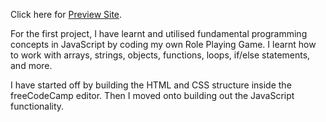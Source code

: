 Click here for [Preview Site](https://sawruh.github.io/dragonGame/).

For the first project, I have learnt and utilised fundamental programming concepts in JavaScript by coding my own Role Playing Game. I learnt how to work with arrays, strings, objects, functions, loops, if/else statements, and more.

I have started off by building the HTML and CSS structure inside the freeCodeCamp editor. Then I moved onto building out the JavaScript functionality.
